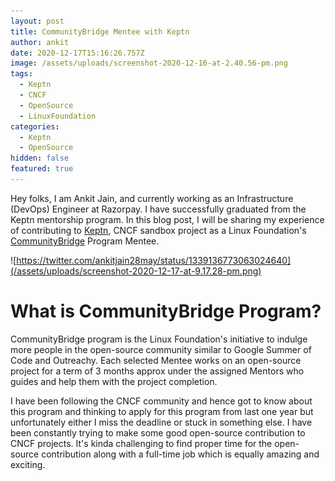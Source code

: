 ```yaml
---
layout: post
title: CommunityBridge Mentee with Keptn
author: ankit
date: 2020-12-17T15:16:26.757Z
image: /assets/uploads/screenshot-2020-12-16-at-2.40.56-pm.png
tags:
  - Keptn
  - CNCF
  - OpenSource
  - LinuxFoundation
categories:
  - Keptn
  - OpenSource
hidden: false
featured: true
---
```

Hey folks, I am Ankit Jain, and currently working as an Infrastructure (DevOps) Engineer at Razorpay. I have successfully graduated from the Keptn mentorship program. In this blog post, I will be sharing my experience of contributing to [Keptn](https://keptn.sh/), CNCF sandbox project as a Linux Foundation's [CommunityBridge](https://communitybridge.org/) Program Mentee.

![https://twitter.com/ankitjain28may/status/1339136773063024640](/assets/uploads/screenshot-2020-12-17-at-9.17.28-pm.png)

# What is CommunityBridge Program?

CommunityBridge program is the Linux Foundation's initiative to indulge more people in the open-source community similar to Google Summer of Code and Outreachy. Each selected Mentee works on an open-source project for a term of 3 months approx under the assigned Mentors who guides and help them with the project completion.

I have been following the CNCF community and hence got to know about this program and thinking to apply for this program from last one year but unfortunately either I miss the deadline or stuck in something else. I have been constantly trying to make some good open-source contribution to CNCF projects. It's kinda challenging to find proper time for the open-source contribution along with a full-time job which is equally amazing and exciting.
